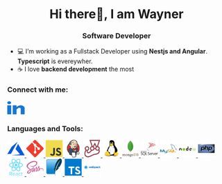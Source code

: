 <h1 align="center">Hi there👋, I am Wayner</h1>
<h3 align="center">Software Developer</h3>

- 💻 I’m working as a Fullstack Developer using **Nestjs and Angular**. **Typescript** is evereywher.
- ☕ I love **backend development** the most

<h3 align="left">Connect with me:</h3>
<p align="left">
  <a
    href="https://linkedin.com/in/wayn3r"
    target="blank"
  >
    <img
      align="center"
      src="https://raw.githubusercontent.com/wayn3r/wayn3r/master/assets/linkedin.svg"
      alt="https://www.linkedin.com/in/wayn3r"
      height="30"
      width="40"
    />
  </a>
</p>

<h3 align="left">Languages and Tools:</h3>
<p align="left">
  <a href="https://azure.microsoft.com/en-in/" target="_blank" rel="noreferrer">
    <img
      src="https://raw.githubusercontent.com/wayn3r/wayn3r/master/assets/azure.svg"
      alt="azure"
      width="40"
      height="40"
    />
  </a>
  <a href="https://git-scm.com/" target="_blank" rel="noreferrer">
    <img
      src="https://raw.githubusercontent.com/wayn3r/wayn3r/master/assets/git.svg"
      alt="git"
      width="40"
      height="40"
    />
  </a>
  <a
    href="https://developer.mozilla.org/en-US/docs/Web/JavaScript"
    target="_blank"
    rel="noreferrer"
  >
    <img
      src="https://raw.githubusercontent.com/wayn3r/wayn3r/master/assets/js.svg"
      alt="javascript"
      width="40"
      height="40"
    />
  </a>
  <a href="https://www.jenkins.io" target="_blank" rel="noreferrer">
    <img
      src="https://raw.githubusercontent.com/wayn3r/wayn3r/master/assets/jenkins.svg"
      alt="jenkins"
      width="40"
      height="40"
    />
  </a>
  <a href="https://jestjs.io" target="_blank" rel="noreferrer">
    <img
      src="https://raw.githubusercontent.com/wayn3r/wayn3r/master/assets/jest.svg"
      alt="jest"
      width="40"
      height="40"
    />
  </a>
  <a href="https://www.linux.org/" target="_blank" rel="noreferrer">
    <img
      src="https://raw.githubusercontent.com/wayn3r/wayn3r/master/assets/linux.svg"
      alt="linux"
      width="40"
      height="40"
    />
  </a>
  <a href="https://www.mongodb.com/" target="_blank" rel="noreferrer">
    <img
      src="https://raw.githubusercontent.com/wayn3r/wayn3r/master/assets/mongo.svg"
      alt="mongodb"
      width="40"
      height="40"
    />
  </a>
  <a
    href="https://www.microsoft.com/en-us/sql-server"
    target="_blank"
    rel="noreferrer"
  >
    <img
      src="https://raw.githubusercontent.com/wayn3r/wayn3r/master/assets/sql-sever.svg"
      alt="mssql"
      width="40"
      height="40"
    />
  </a>
  <a href="https://www.mysql.com/" target="_blank" rel="noreferrer">
    <img
      src="https://raw.githubusercontent.com/wayn3r/wayn3r/master/assets/mysql.svg"
      alt="mysql"
      width="40"
      height="40"
    />
  </a>
  <a href="https://nodejs.org" target="_blank" rel="noreferrer">
    <img
      src="https://raw.githubusercontent.com/wayn3r/wayn3r/master/assets/node.svg"
      alt="nodejs"
      width="40"
      height="40"
    />
  </a>
  <a href="https://www.php.net" target="_blank" rel="noreferrer">
    <img
      src="https://raw.githubusercontent.com/wayn3r/wayn3r/master/assets/php.svg"
      alt="php"
      width="40"
      height="40"
    />
  </a>
  <a href="https://reactjs.org/" target="_blank" rel="noreferrer">
    <img
      src="https://raw.githubusercontent.com/wayn3r/wayn3r/master/assets/react.svg"
      alt="react"
      width="40"
      height="40"
    />
  </a>
  <a href="https://sass-lang.com" target="_blank" rel="noreferrer">
    <img
      src="https://raw.githubusercontent.com/wayn3r/wayn3r/master/assets/sass.svg"
      alt="sass"
      width="40"
      height="40"
    />
  </a>
  <a href="https://www.sqlite.org/" target="_blank" rel="noreferrer">
    <img
      src="https://raw.githubusercontent.com/wayn3r/wayn3r/master/assets/sqlite.svg"
      alt="sqlite"
      width="40"
      height="40"
    />
  </a>
  <a href="https://www.typescriptlang.org/" target="_blank" rel="noreferrer">
    <img
      src="https://raw.githubusercontent.com/wayn3r/wayn3r/master/assets/typescript.svg"
      alt="typescript"
      width="40"
      height="40"
    />
  </a>
  <a href="https://webpack.js.org" target="_blank" rel="noreferrer">
    <img
      src="https://raw.githubusercontent.com/wayn3r/wayn3r/master/assets/webpack.svg"
      alt="webpack"
      width="40"
      height="40"
    />
  </a>
</p>
